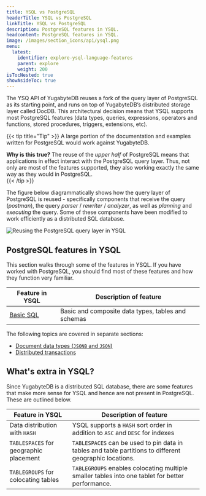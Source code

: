 ```yaml
---
title: YSQL vs PostgreSQL
headerTitle: YSQL vs PostgreSQL
linkTitle: YSQL vs PostgreSQL
description: PostgreSQL features in YSQL.
headcontent: PostgreSQL features in YSQL.
image: /images/section_icons/api/ysql.png
menu:
  latest:
    identifier: explore-ysql-language-features
    parent: explore
    weight: 200
isTocNested: true
showAsideToc: true
---
```



The YSQ API of YugabyteDB reuses a fork of the query layer of PostgreSQL as its starting point, and runs on top of YugabyteDB’s distributed storage layer called DocDB. This architectural decision means that YSQL supports most PostgreSQL features (data types, queries, expressions, operators and functions, stored procedures, triggers, extensions, etc).

{{< tip title="Tip" >}}
A large portion of the documentation and examples written for PostgreSQL would work against YugabyteDB.

**Why is this true?** The reuse of the *upper half* of PostgreSQL means that applications in effect interact with the PostgreSQL query layer. Thus, not only are most of the features supported, they also working exactly the same way as they would in PostgreSQL.  
{{< /tip >}}


The figure below diagrammatically shows how the query layer of PostgreSQL is reused - specifically components that receive the query (*postman*), the query *parser* / *rewriter* / *analyzer*, as well as *planning* and *executing* the query. Some of these components have been modified to work efficiently as a distributed SQL database.

![Reusing the PostgreSQL query layer in YSQL](/images/section_icons/architecture/Reusing-PostgreSQL-query-layer.png)

## PostgreSQL features in YSQL

This section walks through some of the features in YSQL. If you have worked with PostgreSQL, you should find most of these features and how they function very familiar.

|       Feature in YSQL        |              Description of feature                       |
|------------------------------|-----------------------------------------------------------|
| <span style="font-size:16px">[Basic SQL](basic-sql/)</span>                 | Basic and composite data types, tables and schemas |
<!--
| <span style="font-size:16px">[Data Manipulation](data-manipulation/)</span> | `INSERT`, `UPDATE`, `DELETE`, `INSERT ... ON CONFLICT` and `RETURNING` clauses, etc. |
| <span style="font-size:16px">[Queries and Joins](queries/)</span>           | Joins, `FROM` / `GROUP BY` / `HAVING` clauses, common table expressions, recursive queries, etc. |
| <span style="font-size:16px">[Functions and operators](functions-operators/)</span> | Conditional expressions, math / string / date / time / window functions and operators  |
| <span style="font-size:16px">[Stored Procedures](stored-procedures/)</span> | Support for the various stored procedures |
| <span style="font-size:16px">[Triggers](triggers/)</span>                   | Triggers (on data modification) and event triggers (on schema changes) |
| <span style="font-size:16px">[Table Partitions](table-partitions)</span>    | List, range and hash partitioning of tables               |
| <span style="font-size:16px">[Advanced Topics](advanced-topics/)</span>     | Using `VIEWS`, PostgreSQL extensions supported in YSQL, temporary tables, etc. |
-->
The following topics are covered in separate sections:

* [Document data types (`JSONB` and `JSON`)](../json-support)
* [Distributed transactions](../transactions)
<!--
* [Indexes and constraints]()
-->

## What's extra in YSQL?

Since YugabyteDB is a distributed SQL database, there are some features that make more sense for YSQL and hence are not present in PostgreSQL. These are outlined below.

|     Feature in YSQL          |        Description of feature                             |
|------------------------------|-----------------------------------------------------------|
| <span style="font-size:16px">Data distribution with `HASH`</span> | YSQL supports a `HASH` sort order in addition to `ASC` and `DESC` for indexes |
| <span style="font-size:16px">`TABLESPACES` for geographic placement</span> | `TABLESPACES` can be used to pin data in tables and table partitions to different geographic locations. |
| <span style="font-size:16px">`TABLEGROUPS` for colocating tables</span> | `TABLEGROUPS` enables colocating multiple smaller tables into one tablet for better performance. |

<!--
Read more about these [YSQL features not present in PostgreSQL](ysql-features-not-in-postgres/).
-->